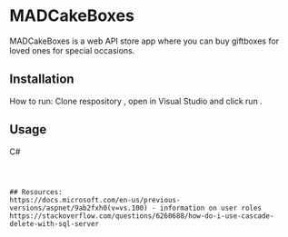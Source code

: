 # MADCakeBoxes

MADCakeBoxes is a web API store app where you can buy giftboxes for loved ones for special occasions.

## Installation

How to run: Clone respository , open in Visual Studio and click run .



## Usage

C#


```



## Resources: 
https://docs.microsoft.com/en-us/previous-versions/aspnet/9ab2fxh0(v=vs.100) - information on user roles 
https://stackoverflow.com/questions/6260688/how-do-i-use-cascade-delete-with-sql-server
